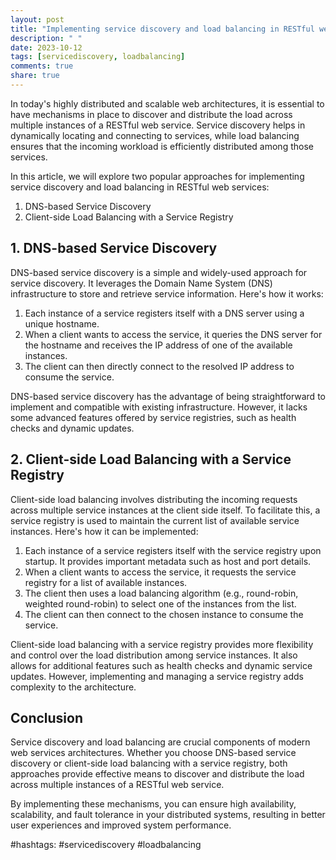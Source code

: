 ```yaml
---
layout: post
title: "Implementing service discovery and load balancing in RESTful web services"
description: " "
date: 2023-10-12
tags: [servicediscovery, loadbalancing]
comments: true
share: true
---
```


In today's highly distributed and scalable web architectures, it is essential to have mechanisms in place to discover and distribute the load across multiple instances of a RESTful web service. Service discovery helps in dynamically locating and connecting to services, while load balancing ensures that the incoming workload is efficiently distributed among those services.

In this article, we will explore two popular approaches for implementing service discovery and load balancing in RESTful web services: 
1. DNS-based Service Discovery
2. Client-side Load Balancing with a Service Registry

## 1. DNS-based Service Discovery

DNS-based service discovery is a simple and widely-used approach for service discovery. It leverages the Domain Name System (DNS) infrastructure to store and retrieve service information. Here's how it works:

1. Each instance of a service registers itself with a DNS server using a unique hostname.
2. When a client wants to access the service, it queries the DNS server for the hostname and receives the IP address of one of the available instances.
3. The client can then directly connect to the resolved IP address to consume the service.

DNS-based service discovery has the advantage of being straightforward to implement and compatible with existing infrastructure. However, it lacks some advanced features offered by service registries, such as health checks and dynamic updates.

## 2. Client-side Load Balancing with a Service Registry

Client-side load balancing involves distributing the incoming requests across multiple service instances at the client side itself. To facilitate this, a service registry is used to maintain the current list of available service instances. Here's how it can be implemented:

1. Each instance of a service registers itself with the service registry upon startup. It provides important metadata such as host and port details.
2. When a client wants to access the service, it requests the service registry for a list of available instances.
3. The client then uses a load balancing algorithm (e.g., round-robin, weighted round-robin) to select one of the instances from the list.
4. The client can then connect to the chosen instance to consume the service.

Client-side load balancing with a service registry provides more flexibility and control over the load distribution among service instances. It also allows for additional features such as health checks and dynamic service updates. However, implementing and managing a service registry adds complexity to the architecture.

## Conclusion

Service discovery and load balancing are crucial components of modern web services architectures. Whether you choose DNS-based service discovery or client-side load balancing with a service registry, both approaches provide effective means to discover and distribute the load across multiple instances of a RESTful web service.

By implementing these mechanisms, you can ensure high availability, scalability, and fault tolerance in your distributed systems, resulting in better user experiences and improved system performance.

#hashtags: #servicediscovery #loadbalancing